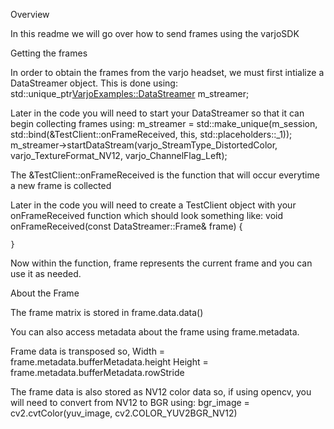 Overview

In this readme we will go over how to send frames using the varjoSDK

Getting the frames

In order to obtain the frames from the varjo headset, we must first intialize a DataStreamer object. This is done using:
    std::unique_ptr<VarjoExamples::DataStreamer> m_streamer;

Later in the code you will need to start your DataStreamer so that it can begin collecting frames using:
m_streamer = std::make_unique<DataStreamer>(m_session, std::bind(&TestClient::onFrameReceived, this, std::placeholders::_1));
m_streamer->startDataStream(varjo_StreamType_DistortedColor, varjo_TextureFormat_NV12, varjo_ChannelFlag_Left);

The &TestClient::onFrameReceived is the function that will occur everytime a new frame is collected

Later in the code you will need to create a TestClient object with your onFrameReceived function which should look something like:
void onFrameReceived(const DataStreamer::Frame& frame)
    {

    }

Now within the function, frame represents the current frame and you can use it as needed.

About the Frame

The frame matrix is stored in frame.data.data()

You can also access metadata about the frame using frame.metadata.

Frame data is transposed so,
Width =  frame.metadata.bufferMetadata.height
Height = frame.metadata.bufferMetadata.rowStride

The frame data is also stored as NV12 color data so, if using opencv, you will need to convert from NV12 to BGR using:
 bgr_image = cv2.cvtColor(yuv_image, cv2.COLOR_YUV2BGR_NV12)